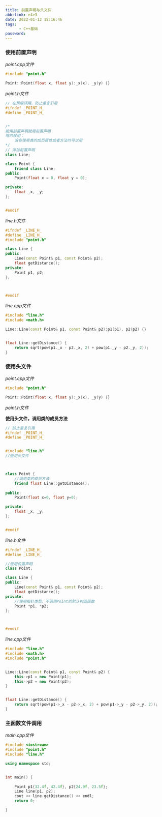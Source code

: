 ```yaml
---
title: 前置声明与头文件
abbrlink: e4e3
date: 2022-01-12 18:16:46
tags:
      - C++基础
password:
---
```






### 使用前置声明





*point.cpp文件*

~~~c++
#include "point.h"

Point::Point(float x, float y):_x(x), _y(y) {}

~~~



*point.h文件*

~~~c++
// 在预编译期，防止重复引用
#ifndef _POINT_H_
#define _POINT_H_


/*
能用前置声明就用前置声明
啥时候用：
    没有使用类的成员属性或者方法时可以用
*/
// 添加前置声明
class Line;

class Point {
    friend class Line;
public:
    Point(float x = 0, float y = 0); 

private:
    float _x, _y;
};


#endif

~~~







*line.h文件*

~~~c++
#ifndef _LINE_H_
#define _LINE_H_
#include "point.h"

class Line {
public:
    Line(const Point& p1, const Point& p2);
    float getDistance();
private:
    Point p1, p2;
};



#endif
~~~



*line.cpp文件*

~~~c++
#include "line.h"
#include <math.h>

Line::Line(const Point& p1, const Point& p2):p1(p1), p2(p2) {}


float Line::getDistance() {
    return sqrt(pow(p1._x - p2._x, 2) + pow(p1._y - p2._y, 2));
}


~~~













### 使用头文件





*point.cpp文件*

~~~c++
#include "point.h"

Point::Point(float x, float y):_x(x), _y(y) {}

~~~







*point.h文件*

**使用头文件，调用类的成员方法**



~~~c++
// 防止重复引用
#ifndef _POINT_H_
#define _POINT_H_


#include "line.h"
//使用头文件



class Point {
	//调用类的成员方法
    friend float Line::getDistance();
    
public:
    Point(float x=0, float y=0); 

private:
    float _x, _y;
};


#endif

~~~



*line.h文件*

~~~c++
#ifndef _LINE_H_
#define _LINE_H_

//使用前置声明
class Point;

class Line {
public:
    Line(const Point& p1, const Point& p2);
    float getDistance();
private:
	//使用指针类型，不调用Point的默认构造函数
    Point *p1, *p2;
};



#endif
~~~



*line.cpp文件*

~~~c++
#include "line.h"
#include <math.h>
#include "point.h"


Line::Line(const Point& p1, const Point& p2) {
    this->p1 = new Point(p1);
    this->p2 = new Point(p2);
}


float Line::getDistance() {
    return sqrt(pow(p1->_x - p2->_x, 2) + pow(p1->_y - p2->_y, 2));
}

~~~









### 主函数文件调用

*main.cpp文件*

~~~c++
#include <iostream>
#include "point.h"
#include "line.h"

using namespace std;


int main() {
    
    Point p1{32.4f, 42.4f}, p2{24.9f, 23.5f};
    Line line(p1, p2);
    cout << line.getDistance() << endl;
    return 0;

}
~~~

